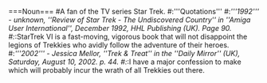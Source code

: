 ===Noun===
#A fan of the TV series Star Trek.
#:'''Quotations'''
#:*'''1992''' - unknown, ''Review of Star Trek - The Undiscovered Country'' in ''Amiga User International'', December 1992, HHL Publishing (UK). Page 90.
#:*:StarTrek VI is a fast-moving, vigorous book that will not disappoint the legions of Trekkies who avidly follow the adventure of their heroes.
#:*'''2002''' - Jessica Mellor, ''Trek & Treat'' in the ''Daily Mirror'' (UK), Saturday, August 10, 2002. p. 44.
#:*:I have a major confession to make which will probably incur the wrath of all Trekkies out there.